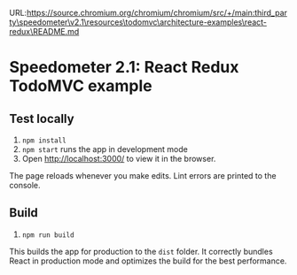 URL:https://source.chromium.org/chromium/chromium/src/+/main:third_party\speedometer\v2.1\resources\todomvc\architecture-examples\react-redux\README.md
# Speedometer 2.1: React Redux TodoMVC example

## Test locally

1. `npm install`
2. `npm start` runs the app in development mode
3. Open <http://localhost:3000/> to view it in the browser.

The page reloads whenever you make edits. Lint errors are printed to the console.

## Build

1. `npm run build`

This builds the app for production to the `dist` folder. It correctly bundles
React in production mode and optimizes the build for the best performance.
